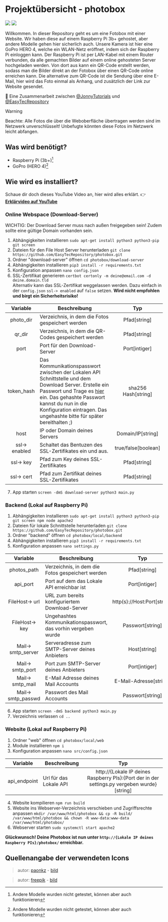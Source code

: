# Projektübersicht - photobox
![](https://img.shields.io/badge/Status-Abgeschlossen-green)
![](https://img.shields.io/badge/Test-Ausstehend-orange)

Willkommen. In dieser Repository geht es um eine Fotobox mit einer Website.
Wir haben diese auf einem Raspberry Pi 3b+ gehostet, aber andere Modelle gehen hier sicherlich auch.
Unsere Kamera ist hier eine GoPro HERO 4, welche ein WLAN-Netz eröffnet, indem sich der Raspberry Pi einloggen kann.
Der Raspberry Pi ist per LAN-Kabel mit einem Router verbunden, da alle gemachten Bilder auf einem online gehosteten Server hochgeladen werden.
Von dort aus kann ein QR-Code erstellt werden, sodass man die Bilder direkt an der Fotobox über einen QR-Code online erreichen kann.
Die alternative zum QR-Code ist die Sendung über eine E-Mail, hier wird das Foto einmal als Anhang, und zusätzlich der Link zur Website gesendet.

:handshake:	Eine Zusammenarbeit zwischen [@JonnyTutorials](https://github.com/jonnytutorials) und [@EasyTecRepository](https://github.com/easytecrepository)

> [!WARNING]
> Beachte: Alle Fotos die über die Weboberfläche übertragen werden sind im Netzwerk unverschlüsselt!
> Unbefugte könnten diese Fotos im Netzwerk leicht abfangen.

## Was wird benötigt?
- Raspberry Pi (3b+)[^1]
- GoPro (HERO 4)[^1]
[^1]: Andere Modelle wurden nicht getestet, können aber auch funktionieren

## Wie wird es installiert?

Schaue dir doch dieses YouTube Video an, hier wird alles erklärt. :point_right:
**[Erklärvideo auf YouTube](https://youtube.com/EasyTec100)**

### Online Webspace (Download-Server)
WICHTIG: Der Download Server muss nach außen freigegeben sein! Zudem sollte eine gültige Domain vorhanden sein.
1. Abhängigkeiten installieren `sudo apt-get install python3 python3-pip git screen`
2. Dateien für den File Host Server herunterladen `git clone https://github.com/EasyTecRepository/photobox.git`
3. Ordner "download-server" öffnen `cd photobox/download-server`
4. Abhängigkeiten installieren `pip3 install -r requirements.txt`
5. Konfiguration anpassen `nano config.json`
6. SSL-Zertifikat generieren `certbot certonly -m deine@email.com -d deine.domain.tld`<br>Alternativ kann das SSL-Zertifikat weggelassen werden. Dazu einfach in der `config.json` `ssl-> enabled` auf `false` setzen. **Wird nicht empfohlen und birgt ein Sicherheitsrisiko!**


Variable | Beschreibung | Typ
:------:|-------------|:-----:
photo_dir|Verzeichnis, in dem die Fotos gespeichert werden|Pfad[string]
qr_dir|Verzeichnis, in dem die QR-Codes gespeichert werden|Pfad[string]
port|Port für den Download-Server|Port[intiger]
token_hash|Das Kommunikationspasswort zwischen der Lokalen API Schnittstelle und dem Download Server. Erstelle ein Passwort und Trage es [hier](https://coding.tools/sha256) ein. Das gehashte Passwort kannst du nun in die Konfiguration eintragen. Das ungehashte bitte für später bereithalten ;)|sha256 Hash[string]
host|IP oder Domain deines Servers|Domain/IP[string]
ssl-> enabled|Schaltet das Bentuzen des SSL-Zertifikates ein und aus.|true/false[boolean]
ssl-> key|Pfad zum Key deines SSL-Zertifikates|Pfad[string]
ssl-> cert|Pfad zum Zertifikat deines SSL-Zertifikates|Pfad[string]

7. App starten `screen -dmS download-server python3 main.py`


### Backend (Lokal auf Raspberry Pi)
1. Abhängigkeiten installieren `sudo apt-get install python3 python3-pip git screen npm node apache2`
2. Dateien für lokale Schnittstelle herunterladen `git clone https://github.com/EasyTecRepository/photobox.git`
3. Ordner "backend" öffnen `cd photobox/local/backend`
4. Abhängigkeiten installieren `pip3 install -r requirements.txt`
5. Konfiguration anpassen `nano settings.py`

Variable | Beschreibung | Typ
:------:|-------------|:-----:
photos_path|Verzeichnis, in dem die Fotos gespeichert werden|Pfad[string]
api_port|Port auf dem das Lokale API erreichbar ist|Port[intiger]
FileHost-> url|URL zum bereits konfiguriertem Download-Server|http(s)://Host:Port[string]
FileHost-> key|Ungehashtes Kommunikationspasswort, das vorhin vergeben wurde|Passwort[string]
Mail-> smtp_server|Serveradresse zum SMTP-Server deines Anbieters|Host[string]
Mail-> smtp_port|Port zum SMTP-Server deines Anbieters|Port[intiger]
Mail-> smtp_mail|E-Mail Adresse deines Mail Accounts|E-Mail-Adresse[string]
Mail-> smtp_passwd|Passwort des Mail Accounts|Passwort[string]

6. App starten `screen -dmS backend python3 main.py`
7. Verzeichnis verlassen `cd ..`

### Website (Lokal auf Raspberry Pi)
1. Ordner "web" öffnen `cd photobox/local/web`
2. Module installieren `npm i`
3. Konfiguration anpassen `nano src/config.json`

Variable | Beschreibung | Typ
:------:|-------------|:-----:
api_endpoint|Url für das Lokale API|http://{Lokale IP deines Raspberry PIs}:{Port der in der settings.py vergeben wurde}[string]

4. Website kompilieren `npm run build`
5. Website ins Webserver-Verzeichnis verschieben und Zugriffsrechte anpassen `mkdir /var/www/html/photobox && cp -R build/ /var/www/html/photobox && chown -R www-data:www-data /var/www/html/photobox/`
6. Webserver starten `sudo systemctl start apache2`

**Glückwunsch! Deine Photobox ist nun unter `http://{Lokale IP deines Raspberry PIs}/photobox/` erreichbar.**

## Quellenangabe der verwendeten Icons

> autor: [paonkz](https://www.flaticon.com/authors/paonkz) - 
> [bild](https://www.flaticon.com/de/kostenloses-icon/qr-code-scan_8618309?term=qr-code&page=1&position=4&origin=tag&related_id=8618309)

> autor: [freepik](https://www.flaticon.com/authors/freepik) - 
> [bild](https://www.flaticon.com/de/kostenloses-icon/mail_646094?term=mail&page=1&position=2&origin=tag&related_id=646094)
